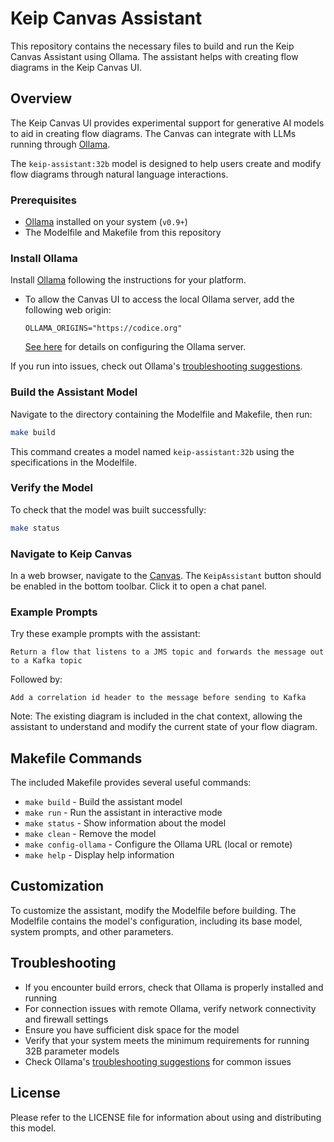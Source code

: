 # Keip Canvas Assistant

This repository contains the necessary files to build and run the Keip Canvas Assistant using Ollama. The assistant helps with creating flow diagrams in the Keip Canvas UI.

## Overview

The Keip Canvas UI provides experimental support for generative AI models to aid in creating flow diagrams. The Canvas can integrate with LLMs running through [Ollama](https://github.com/ollama/ollama).

The `keip-assistant:32b` model is designed to help users create and modify flow diagrams through natural language interactions.

### Prerequisites
- [Ollama](https://github.com/ollama/ollama) installed on your system (`v0.9+`)
- The Modelfile and Makefile from this repository

### Install Ollama
Install [Ollama](https://github.com/ollama/ollama?tab=readme-ov-file#ollama) following the instructions for your platform.
- To allow the Canvas UI to access the local Ollama server, add the following web origin:
  ```shell
  OLLAMA_ORIGINS="https://codice.org"
  ```
  [See here](https://github.com/ollama/ollama/blob/main/docs/faq.md#how-do-i-configure-ollama-server) for
  details on configuring the Ollama server.

If you run into issues, check out
Ollama's [troubleshooting suggestions](https://github.com/ollama/ollama/blob/main/docs/troubleshooting.md).


### Build the Assistant Model
Navigate to the directory containing the Modelfile and Makefile, then run:

```bash
make build
```

This command creates a model named `keip-assistant:32b` using the specifications in the Modelfile.

### Verify the Model
To check that the model was built successfully:

```bash
make status
```

### Navigate to Keip Canvas
In a web browser, navigate to the [Canvas](https://codice.org/keip-canvas/).
The `KeipAssistant` button should be enabled in the bottom toolbar. Click it to open a chat panel.

### Example Prompts
Try these example prompts with the assistant:

```
Return a flow that listens to a JMS topic and forwards the message out to a Kafka topic
```

Followed by:

```
Add a correlation id header to the message before sending to Kafka
```

Note: The existing diagram is included in the chat context, allowing the assistant to understand and modify the current state of your flow diagram.

## Makefile Commands

The included Makefile provides several useful commands:

- `make build` - Build the assistant model
- `make run` - Run the assistant in interactive mode
- `make status` - Show information about the model
- `make clean` - Remove the model
- `make config-ollama` - Configure the Ollama URL (local or remote)
- `make help` - Display help information

## Customization

To customize the assistant, modify the Modelfile before building. The Modelfile contains the model's configuration, including its base model, system prompts, and other parameters.

## Troubleshooting

- If you encounter build errors, check that Ollama is properly installed and running
- For connection issues with remote Ollama, verify network connectivity and firewall settings
- Ensure you have sufficient disk space for the model
- Verify that your system meets the minimum requirements for running 32B parameter models
- Check Ollama's [troubleshooting suggestions](https://github.com/ollama/ollama/blob/main/docs/troubleshooting.md) for common issues

## License

Please refer to the LICENSE file for information about using and distributing this model.


